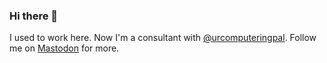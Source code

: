 ### Hi there 👋

I used to work here. Now I'm a consultant with [@urcomputeringpal](https://github.com/urcomputeringpal). Follow me on <a rel="me" href="https://hachyderm.io/@jnewland">Mastodon</a> for more.
